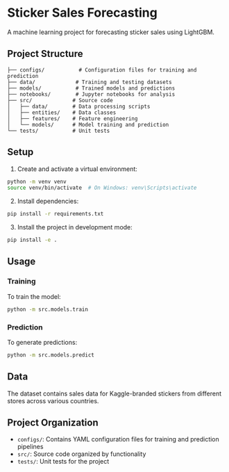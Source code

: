# Sticker Sales Forecasting

A machine learning project for forecasting sticker sales using LightGBM.

## Project Structure

```
├── configs/           # Configuration files for training and prediction
├── data/             # Training and testing datasets
├── models/           # Trained models and predictions
├── notebooks/        # Jupyter notebooks for analysis
├── src/             # Source code
│   ├── data/        # Data processing scripts
│   ├── entities/    # Data classes
│   ├── features/    # Feature engineering
│   └── models/      # Model training and prediction
└── tests/           # Unit tests
```

## Setup

1. Create and activate a virtual environment:
```bash
python -m venv venv
source venv/bin/activate  # On Windows: venv\Scripts\activate
```

2. Install dependencies:
```bash
pip install -r requirements.txt
```

3. Install the project in development mode:
```bash
pip install -e .
```

## Usage

### Training

To train the model:
```bash
python -m src.models.train
```

### Prediction

To generate predictions:
```bash
python -m src.models.predict
```

## Data

The dataset contains sales data for Kaggle-branded stickers from different stores across various countries.

## Project Organization

- `configs/`: Contains YAML configuration files for training and prediction pipelines
- `src/`: Source code organized by functionality
- `tests/`: Unit tests for the project 